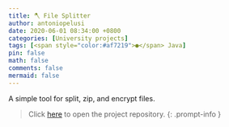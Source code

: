 ```yaml
---
title: 🪓 File Splitter
author: antoniopelusi
date: 2020-06-01 08:34:00 +0800
categories: [University projects]
tags: [<span style="color:#af7219">●</span> Java]
pin: false
math: false
comments: false
mermaid: false
---
```


[GithubLink]: https://github.com/antoniopelusi/File-Splitter

A simple tool for split, zip, and encrypt files.

> Click [here][GithubLink] to open the project repository.
{: .prompt-info }